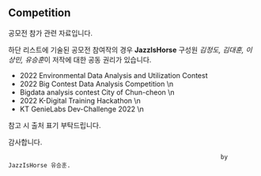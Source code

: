 ## Competition

공모전 참가 관련 자료입니다.

하단 리스트에 기술된 공모전 참여작의 경우
**JazzIsHorse** 구성원 *김정도, 김대훈, 이상민, 유승훈*이 
저작에 대한 공동 권리가 있습니다.


- 2022 Environmental Data Analysis and Utilization Contest
- 2022 Big Contest Data Analysis Competition \n
- Bigdata analysis contest City of Chun-cheon \n
- 2022 K-Digital Training Hackathon \n
- KT GenieLabs Dev-Challenge 2022 \n


참고 시 출처 표기 부탁드립니다.

감사합니다.


                                                                by JazzIsHorse 유승훈.
